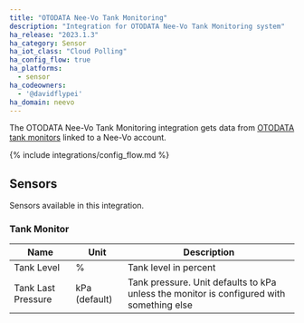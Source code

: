 ```yaml
---
title: "OTODATA Nee-Vo Tank Monitoring"
description: "Integration for OTODATA Nee-Vo Tank Monitoring system"
ha_release: "2023.1.3"
ha_category: Sensor
ha_iot_class: "Cloud Polling"
ha_config_flow: true
ha_platforms:
  - sensor
ha_codeowners:
  - '@davidflypei'
ha_domain: neevo
---
```


The OTODATA Nee-Vo Tank Monitoring integration gets data from [OTODATA tank monitors](https://www.otodatatankmonitors.com/) linked to a Nee-Vo account. 

{% include integrations/config_flow.md %}

## Sensors

Sensors available in this integration.

### Tank Monitor

| Name | Unit | Description |
| ---- | ---- | ----------- |
| Tank Level | % | Tank level in percent |
| Tank Last Pressure | kPa (default) | Tank pressure. Unit defaults to kPa unless the monitor is configured with something else |

